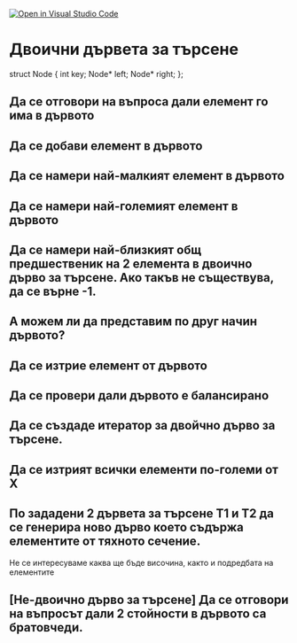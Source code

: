 [![Open in Visual Studio Code](https://classroom.github.com/assets/open-in-vscode-c66648af7eb3fe8bc4f294546bfd86ef473780cde1dea487d3c4ff354943c9ae.svg)](https://classroom.github.com/online_ide?assignment_repo_id=9591287&assignment_repo_type=AssignmentRepo)
# Двоични дървета за търсене

struct Node {
  int key;
  Node* left;
  Node* right;
};


## Да се отговори на въпроса дали елемент го има в дървото
## Да се добави елемент в дървото
## Да се намери най-малкият елемент в дървото
## Да се намери най-големият елемент в дървото
## Да се намери най-близкият общ предшественик на 2 елемента в двоично дърво за търсене. Ако такъв не съществува, да се върне -1.
## А можем ли да представим по друг начин дървото?

## Да се изтрие елемент от дървото
## Да се провери дали дървото е балансирано
## Да се създаде итератор за двойчно дърво за търсене.
## Да се изтрият всички елементи по-големи от X
## По зададени 2 дървета за търсене Т1 и T2 да се генерира ново дърво което съдържа елементите от тяхното сечение. 
   Не се интересуваме каква ще бъде височина, както и подредбата на елементите
## [Не-двоично дърво за търсене] Да се отговори на въпросът дали 2 стойности в дървото са братовчеди.


